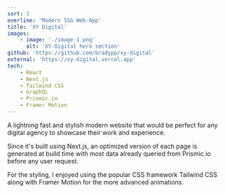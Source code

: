 ```yaml
---
sort: 3
overline: 'Modern SSG Web-App'
title: 'XY Digital'
images:
    - image: './image-1.png'
      alt: 'XY-Digital hero section'
github: 'https://github.com/bradypp/xy-digital'
external: 'https://xy-digital.vercel.app'
tech:
    - React
    - Next.js
    - Tailwind CSS
    - GraphQL
    - Prismic.io
    - Framer Motion
---
```


A lightning fast and stylish modern website that would be perfect for any digital agency to showcase their work and experience.

Since it's built using Next.js, an optimized version of each page is generated at build time with most data already queried from Prismic.io before any user request.

For the styling, I enjoyed using the popular CSS framework Tailwind CSS along with Framer Motion for the more advanced animations.

